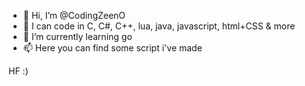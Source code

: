 - 👋 Hi, I’m @CodingZeenO
- 👀 I can code in C, C#, C++, lua, java, javascript, html+CSS & more 
- 🌱 I’m currently learning go
- 📫 Here you can find some script i've made

HF :)
